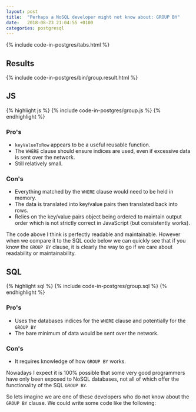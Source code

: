 ```yaml
---
layout: post
title:  "Perhaps a NoSQL developer might not know about: GROUP BY"
date:   2018-08-23 21:04:55 +0100
categories: postgresql
---
```


{% include code-in-postgres/tabs.html %}

## Results

{% include code-in-postgres/bin/group.result.html %}

## JS

{% highlight js %}
{% include code-in-postgres/group.js %}
{% endhighlight %}

### Pro's

 * `keyValueToRow` appears to be a useful reusable function.
 * The `WHERE` clause should ensure indices are used, even if excessive data is sent over the network.
 * Still relatively small.
 
### Con's

 * Everything matched by the `WHERE` clause would need to be held in memory.
 * The data is translated into key/value pairs then translated back into rows.
 * Relies on the key/value pairs object being ordered to maintain output order which is not strictly correct in JavaScript (but consistently works).

The code above I think is perfectly readable and maintainable. However when we compare it to the SQL code below we can quickly see that if you know the `GROUP BY` clause, it is clearly the way to go if we care about readability or maintainability.

## SQL

{% highlight sql %}
{% include code-in-postgres/group.sql %}
{% endhighlight %}

### Pro's

 * Uses the databases indices for the `WHERE` clause and potentially for the `GROUP BY`
 * The bare minimum of data would be sent over the network.

### Con's

 * It requires knowledge of how `GROUP BY` works.


Nowadays I expect it is 100% possible that some very good programmers have only been exposed to NoSQL databases, not all of which offer the functionality of the SQL `GROUP BY`.

So lets imagine we are one of these developers who do not know about the `GROUP BY` clause. We could write some code like the following:

<script>
(function() {
    {% include jekyll-create-sections-from-headers.js %}
    {% include code-in-postgres/create-sections-to-support.js %}
}())
</script>
<style>
    {% include code-in-postgres/compare.css %}
</style>
